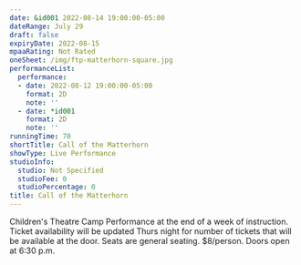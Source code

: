 ```yaml
---
date: &id001 2022-08-14 19:00:00-05:00
dateRange: July 29
draft: false
expiryDate: 2022-08-15
mpaaRating: Not Rated
oneSheet: /img/ftp-matterhorn-square.jpg
performanceList:
  performance:
  - date: 2022-08-12 19:00:00-05:00
    format: 2D
    note: ''
  - date: *id001
    format: 2D
    note: ''
runningTime: 70
shortTitle: Call of the Matterhorn
showType: Live Performance
studioInfo:
  studio: Not Specified
  studioFee: 0
  studioPercentage: 0
title: Call of the Matterhorn
---
```


Children's Theatre Camp Performance at the end of a week of instruction. Ticket availability will be updated Thurs night for number of tickets that will be available at the door. Seats are general seating. $8/person. Doors open at 6:30 p.m.